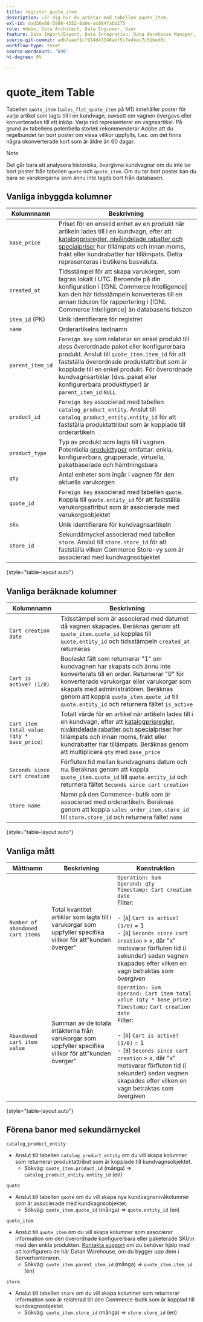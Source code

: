 ```yaml
---
title: register_quote_item
description: Lär dig hur du arbetar med tabellen quote_item.
exl-id: dad36e88-5986-4b52-8a0e-ac084fabb275
role: Admin, Data Architect, Data Engineer, User
feature: Data Import/Export, Data Integration, Data Warehouse Manager, Commerce Tables
source-git-commit: adb7aaef1cf914d43348abf5c7e4bec7c51bed0c
workflow-type: tm+mt
source-wordcount: '646'
ht-degree: 0%

---
```


# quote_item Table

Tabellen `quote_item` (`sales_flat_quote_item` på M1) innehåller poster för varje artikel som lagts till i en kundvagn, oavsett om vagnen övergavs eller konverterades till ett inköp. Varje rad representerar en vagnsartikel. På grund av tabellens potentiella storlek rekommenderar Adobe att du regelbundet tar bort poster om vissa villkor uppfylls, t.ex. om det finns några okonverterade kort som är äldre än 60 dagar.

>[!NOTE]
>
>Det går bara att analysera historiska, övergivna kundvagnar om du inte tar bort poster från tabellen `quote` och `quote_item`. Om du tar bort poster kan du bara se varukorgarna som ännu inte tagits bort från databasen.

## Vanliga inbyggda kolumner

| **Kolumnnamn** | **Beskrivning** |
|---|---|
| `base_price` | Priset för en enskild enhet av en produkt när artikeln lades till i en kundvagn, efter att [katalogprisregler, nivåindelade rabatter och specialpriser](https://experienceleague.adobe.com/docs/commerce-admin/catalog/products/pricing/pricing-advanced.html?lang=sv-SE) har tillämpats och innan moms, frakt eller kundrabatter har tillämpats. Detta representeras i butikens basvaluta. |
| `created_at` | Tidsstämpel för att skapa varukorgen, som lagras lokalt i UTC. Beroende på din konfiguration i [!DNL Commerce Intelligence] kan den här tidsstämpeln konverteras till en annan tidszon för rapportering i [!DNL Commerce Intelligence] än databasens tidszon |
| `item_id` (PK) | Unik identifierare för registret |
| `name` | Orderartikelns textnamn |
| `parent_item_id` | `Foreign key` som relaterar en enkel produkt till dess överordnade paket eller konfigurerbara produkt. Anslut till `quote_item.item_id` för att fastställa överordnade produktattribut som är kopplade till en enkel produkt. För överordnade kundvagnsartiklar (dvs. paket eller konfigurerbara produkttyper) är `parent_item_id` `NULL` |
| `product_id` | `Foreign key` associerad med tabellen `catalog_product_entity`. Anslut till `catalog_product_entity.entity_id` för att fastställa produktattribut som är kopplade till orderartikeln |
| `product_type` | Typ av produkt som lagts till i vagnen. Potentiella [produkttyper](https://experienceleague.adobe.com/docs/commerce-admin/catalog/products/product-create.html?lang=sv-SE#product-types) omfattar: enkla, konfigurerbara, grupperade, virtuella, paketbaserade och hämtningsbara |
| `qty` | Antal enheter som ingår i vagnen för den aktuella varukorgen |
| `quote_id` | `Foreign key` associerad med tabellen `quote`. Koppla till `quote.entity_id` för att fastställa varukorgsattribut som är associerade med varukorgsobjektet |
| `sku` | Unik identifierare för kundvagnsartikeln |
| `store_id` | Sekundärnyckel associerad med tabellen `store`. Anslut till `store.store_id` för att fastställa vilken Commerce Store-vy som är associerad med kundvagnsobjektet |

{style="table-layout:auto"}

## Vanliga beräknade kolumner

| **Kolumnnamn** | **Beskrivning** |
|---|---|
| `Cart creation date` | Tidsstämpel som är associerad med datumet då vagnen skapades. Beräknas genom att `quote_item.quote_id` kopplas till `quote.entity_id` och tidsstämpeln `created_at` returneras |
| `Cart is active? (1/0)` | Booleskt fält som returnerar &quot;1&quot; om kundvagnen har skapats och ännu inte konverterats till en order. Returnerar &quot;0&quot; för konverterade varukorgar eller varukorgar som skapats med administratören. Beräknas genom att koppla `quote_item.quote_id` till `quote.entity_id` och returnera fältet `is_active` |
| `Cart item total value (qty * base_price)` | Totalt värde för en artikel när artikeln lades till i en kundvagn, efter att [katalogprisregler, nivåindelade rabatter och specialpriser](https://experienceleague.adobe.com/docs/commerce-admin/catalog/products/pricing/pricing-advanced.html?lang=sv-SE) har tillämpats och innan moms, frakt eller kundrabatter har tillämpats. Beräknas genom att multiplicera `qty` med `base_price` |
| `Seconds since cart creation` | Förfluten tid mellan kundvagnens datum och nu. Beräknas genom att koppla `quote_item.quote_id` till `quote.entity_id` och returnera fältet `Seconds since cart creation` |
| `Store name` | Namn på den Commerce-butik som är associerad med orderartikeln. Beräknas genom att koppla `sales_order_item.store_id` till `store.store_id` och returnera fältet `name` |

{style="table-layout:auto"}

## Vanliga mått

| **Måttnamn** | **Beskrivning** | **Konstruktion** |
|---|---|---|
| `Number of abandoned cart items` | Total kvantitet artiklar som lagts till i varukorgar som uppfyller specifika villkor för att&quot;kunden överger&quot; | `Operation: Sum`<br/>`Operand: qty`<br/>`Timestamp: Cart creation date`<br>Filter:<br><br>- \[`A`\] `Cart is active? (1/0)` = 1<br>- \[`B`\] `Seconds since cart creation` > x, där &quot;x&quot; motsvarar förfluten tid (i sekunder) sedan vagnen skapades efter vilken en vagn betraktas som övergiven |
| `Abandoned cart item value` | Summan av de totala intäkterna från varukorgar som uppfyller specifika villkor för att&quot;kunden överger&quot; | `Operation: Sum`<br>`Operand: Cart item total value (qty * base_price)`<br>`Timestamp:` `Cart creation date`<br>Filter:<br><br>- \[`A`\] `Cart is active? (1/0)` = 1<br>- \[`B`\] `Seconds since cart creation` > x, där &quot;x&quot; motsvarar förfluten tid (i sekunder) sedan vagnen skapades efter vilken en vagn betraktas som övergiven |

{style="table-layout:auto"}

## Förena banor med sekundärnyckel

`catalog_product_entity`

* Anslut till tabellen `catalog_product_entity` om du vill skapa kolumner som returnerar produktattribut som är kopplade till kundvagnsobjektet.
   * Sökväg: `quote_item.product_id` (många) => `catalog_product_entity.entity_id` (en)

`quote`

* Anslut till tabellen `quote` om du vill skapa nya kundvagnsnivåkolumner som är associerade med kundvagnsobjektet.
   * Sökväg: `quote_item.quote_id` (många) => `quote.entity_id` (en)

`quote_item`

* Anslut till `quote_item` om du vill skapa kolumner som associerar information om den överordnade konfigurerbara eller paketerade SKU:n med den enkla produkten. [Kontakta support](https://experienceleague.adobe.com/docs/commerce-knowledge-base/kb/troubleshooting/miscellaneous/mbi-service-policies.html?lang=sv-SE) om du behöver hjälp med att konfigurera de här Datan Warehouse, om du bygger upp dem i Serverhanteraren.
   * Sökväg: `quote_item.parent_item_id` (många) => `quote_item.item_id` (en)

`store`

* Anslut till tabellen `store` om du vill skapa kolumner som returnerar information som är relaterad till den Commerce-butik som är kopplad till kundvagnsobjektet.
   * Sökväg: `quote_item.store_id` (många) => `store.store_id` (en)
